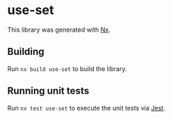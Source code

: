 # use-set

This library was generated with [Nx](https://nx.dev).

## Building

Run `nx build use-set` to build the library.

## Running unit tests

Run `nx test use-set` to execute the unit tests via [Jest](https://jestjs.io).

